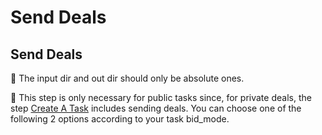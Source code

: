 # Send Deals

## Send Deals

🔔 The input dir and out dir should only be absolute ones.

🔔 This step is only necessary for public tasks since, for private deals, the step [Create A Task](https://github.com/filswan/go-swan-client/tree/release-v0.1.0-rc1#Create-A-Task) includes sending deals. You can choose one of the following 2 options according to your task bid\_mode.
